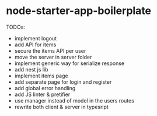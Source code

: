 # node-starter-app-boilerplate

TODOs:

* implement logout
* add API for items
* secure the items API per user
* move the server in server folder
* implement generic way for serialize response
* add nest js lib
* implement items page
* add separate page for login and register
* add global error handling
* add JS linter & pretifier
* use manager instead of model in the users routes
* rewrite both client & server in typesript

